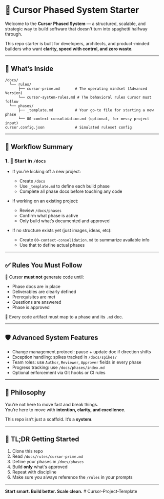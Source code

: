 # 🧠 Cursor Phased System Starter

Welcome to the **Cursor Phased System** — a structured, scalable, and strategic way to build software that doesn't turn into spaghetti halfway through.

This repo starter is built for developers, architects, and product-minded builders who want **clarity, speed with control, and zero waste**.

---

## 🚀 What’s Inside

```
/docs/
  └── rules/
      ├── cursor-prime.md       # The operating mindset (Advanced Version)
      └── cursor-system-rules.md # The behavioral rules Cursor must follow
  └── phases/
      ├── _template.md          # Your go-to file for starting a new phase
      └── 00-context-consolidation.md (optional, for messy project input)
cursor.config.json              # Simulated ruleset config
```

---

## 🔁 Workflow Summary

### 1. 📂 Start in `/docs`

- If you’re kicking off a new project:
  - Create `/docs`
  - Use `_template.md` to define each build phase
  - Complete all phase docs before touching any code

- If working on an existing project:
  - Review `/docs/phases`
  - Confirm what phase is active
  - Only build what’s documented and approved

- If no structure exists yet (just images, ideas, etc):
  - Create `00-context-consolidation.md` to summarize available info
  - Use that to define actual phases

---

## ✅ Rules You Must Follow

📌 Cursor **must not** generate code until:
- Phase docs are in place
- Deliverables are clearly defined
- Prerequisites are met
- Questions are answered
- Phase is approved

📌 Every code artifact must map to a phase and its `.md` doc.

---

## 🛡 Advanced System Features

- Change management protocol: pause + update doc if direction shifts
- Exception handling: spikes tracked in `/docs/spikes/`
- Team roles: use `Author`, `Reviewer`, `Approver` fields in every phase
- Progress tracking: use `/docs/phases/index.md`
- Optional enforcement via Git hooks or CI rules

---

## 🧠 Philosophy

You’re not here to move fast and break things.  
You’re here to move with **intention, clarity, and excellence**.

This repo isn’t just a scaffold. It’s a **system**.

---

## 🔄 TL;DR Getting Started

1. Clone this repo  
2. Read `/docs/rules/cursor-prime.md`  
3. Define your phases in `/docs/phases`  
4. Build **only** what's approved  
5. Repeat with discipline
6. Make sure you always reference the `/rules` in your prompts

---

**Start smart. Build better. Scale clean.**
#   C u r s o r - P r o j e c t - T e m p l a t e  
 
